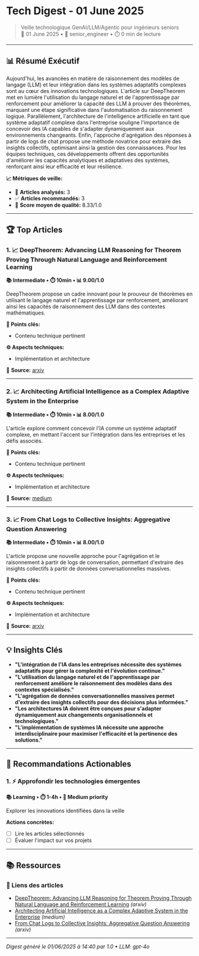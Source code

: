 # Tech Digest - 01 June 2025

> Veille technologique GenAI/LLM/Agentic pour ingénieurs seniors  
> 📅 01 June 2025 • 🎯 senior_engineer • ⏱️ 0 min de lecture

---

## 📊 Résumé Exécutif

Aujourd'hui, les avancées en matière de raisonnement des modèles de langage (LLM) et leur intégration dans les systèmes adaptatifs complexes sont au cœur des innovations technologiques. L'article sur DeepTheorem met en lumière l'utilisation du langage naturel et de l'apprentissage par renforcement pour améliorer la capacité des LLM à prouver des théorèmes, marquant une étape significative dans l'automatisation du raisonnement logique. Parallèlement, l'architecture de l'intelligence artificielle en tant que système adaptatif complexe dans l'entreprise souligne l'importance de concevoir des IA capables de s'adapter dynamiquement aux environnements changeants. Enfin, l'approche d'agrégation des réponses à partir de logs de chat propose une méthode novatrice pour extraire des insights collectifs, optimisant ainsi la gestion des connaissances. Pour les équipes techniques, ces développements offrent des opportunités d'améliorer les capacités analytiques et adaptatives des systèmes, renforçant ainsi leur efficacité et leur résilience.

**📈 Métriques de veille:**
- 📄 **Articles analysés:** 3
- ✅ **Articles recommandés:** 3
- 🎯 **Score moyen de qualité:** 8.33/1.0

---

## 🏆 Top Articles

### 1. 📈 DeepTheorem: Advancing LLM Reasoning for Theorem Proving Through Natural  Language and Reinforcement Learning

**📚 Intermediate • ⏱️ 10min • 📊 9.00/1.0**

DeepTheorem propose un cadre innovant pour le prouveur de théorèmes en utilisant le langage naturel et l'apprentissage par renforcement, améliorant ainsi les capacités de raisonnement des LLM dans des contextes mathématiques.

**🔑 Points clés:**
- Contenu technique pertinent

**⚙️ Aspects techniques:**
- Implémentation et architecture

🔗 **Source:** [arxiv](http://arxiv.org/abs/2505.23754v1)

---

### 2. 📈 Architecting Artificial Intelligence as a Complex Adaptive System in the Enterprise

**📚 Intermediate • ⏱️ 10min • 📊 8.00/1.0**

L'article explore comment concevoir l'IA comme un système adaptatif complexe, en mettant l'accent sur l'intégration dans les entreprises et les défis associés.

**🔑 Points clés:**
- Contenu technique pertinent

**⚙️ Aspects techniques:**
- Implémentation et architecture

🔗 **Source:** [medium](https://medium.com/@mail.madhavan.v/architecting-artificial-intelligence-as-a-complex-adaptive-system-in-the-enterprise-a71edd241aab?source=rss------generative_ai-5)

---

### 3. 📈 From Chat Logs to Collective Insights: Aggregative Question Answering

**📚 Intermediate • ⏱️ 10min • 📊 8.00/1.0**

L'article propose une nouvelle approche pour l'agrégation et le raisonnement à partir de logs de conversation, permettant d'extraire des insights collectifs à partir de données conversationnelles massives.

**🔑 Points clés:**
- Contenu technique pertinent

**⚙️ Aspects techniques:**
- Implémentation et architecture

🔗 **Source:** [arxiv](http://arxiv.org/abs/2505.23765v1)

---

## 💡 Insights Clés

- **"L'intégration de l'IA dans les entreprises nécessite des systèmes adaptatifs pour gérer la complexité et l'évolution continue."**
- **"L'utilisation du langage naturel et de l'apprentissage par renforcement améliore le raisonnement des modèles dans des contextes spécialisés."**
- **"L'agrégation de données conversationnelles massives permet d'extraire des insights collectifs pour des décisions plus informées."**
- **"Les architectures IA doivent être conçues pour s'adapter dynamiquement aux changements organisationnels et technologiques."**
- **"L'implémentation de systèmes IA nécessite une approche interdisciplinaire pour maximiser l'efficacité et la pertinence des solutions."**

---

## 🎯 Recommandations Actionables

### 1. ⚡ Approfondir les technologies émergentes

**📚 Learning • ⏱️ 1-4h • 🎯 Medium priority**

Explorer les innovations identifiées dans la veille

**Actions concrètes:**
- [ ] Lire les articles sélectionnés
- [ ] Évaluer l'impact sur vos projets

---

## 📚 Ressources

### 🔗 Liens des articles

- [DeepTheorem: Advancing LLM Reasoning for Theorem Proving Through Natural  Language and Reinforcement Learning](http://arxiv.org/abs/2505.23754v1) *(arxiv)*
- [Architecting Artificial Intelligence as a Complex Adaptive System in the Enterprise](https://medium.com/@mail.madhavan.v/architecting-artificial-intelligence-as-a-complex-adaptive-system-in-the-enterprise-a71edd241aab?source=rss------generative_ai-5) *(medium)*
- [From Chat Logs to Collective Insights: Aggregative Question Answering](http://arxiv.org/abs/2505.23765v1) *(arxiv)*


---

*Digest généré le 01/06/2025 à 14:40 par 1.0 • LLM: gpt-4o*
